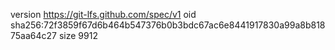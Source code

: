 version https://git-lfs.github.com/spec/v1
oid sha256:72f3859f67d6b464b547376b0b3bdc67ac6e8441917830a99a8b81875aa64c27
size 9912

